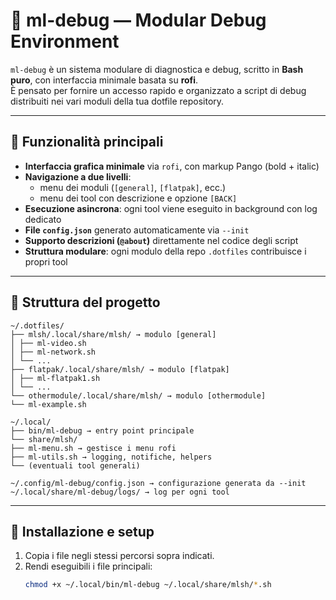 # 🧩 ml-debug — Modular Debug Environment

`ml-debug` è un sistema modulare di diagnostica e debug, scritto in **Bash puro**, con interfaccia minimale basata su **rofi**.  
È pensato per fornire un accesso rapido e organizzato a script di debug distribuiti nei vari moduli della tua dotfile repository.

---

## 🚀 Funzionalità principali

- **Interfaccia grafica minimale** via `rofi`, con markup Pango (bold + italic)
- **Navigazione a due livelli**:
  - menu dei moduli (`[general]`, `[flatpak]`, ecc.)
  - menu dei tool con descrizione e opzione `[BACK]`
- **Esecuzione asincrona**: ogni tool viene eseguito in background con log dedicato
- **File `config.json`** generato automaticamente via `--init`
- **Supporto descrizioni (`@about`)** direttamente nel codice degli script
- **Struttura modulare**: ogni modulo della repo `.dotfiles` contribuisce i propri tool

---

## 🧱 Struttura del progetto

``` plaintext
~/.dotfiles/
├── mlsh/.local/share/mlsh/ → modulo [general]
│ ├── ml-video.sh
│ ├── ml-network.sh
│ └── ...
├── flatpak/.local/share/mlsh/ → modulo [flatpak]
│ ├── ml-flatpak1.sh
│ └── ...
└── othermodule/.local/share/mlsh/ → modulo [othermodule]
└── ml-example.sh

~/.local/
├── bin/ml-debug → entry point principale
└── share/mlsh/
├── ml-menu.sh → gestisce i menu rofi
├── ml-utils.sh → logging, notifiche, helpers
└── (eventuali tool generali)

~/.config/ml-debug/config.json → configurazione generata da --init
~/.local/share/ml-debug/logs/ → log per ogni tool
```


---

## 🧩 Installazione e setup

1. Copia i file negli stessi percorsi sopra indicati.
2. Rendi eseguibili i file principali:
   ```bash
   chmod +x ~/.local/bin/ml-debug ~/.local/share/mlsh/*.sh
